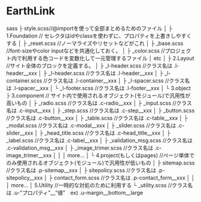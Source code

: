 # EarthLink


sass
├ style.scss//@importを使って全部まとめるためのファイル
│
├ 1.Foundation // セレクタはidやclassを使わずに、プロパティを上書きしやすくする
│  ├ _reset.scss //ノーマライズやリセットなどがこれ
│  ├ _base.scss //font-sizeやcolor inputなどを共通化しておく。
│  ├ _color.scss //プロジェクト内で利用する色コードを変数化して一元管理するファイル
│  etc
│
├ 2.Layout //サイト全体のブロックを定義する。
│  ├ _l-header.scss //クラス名は .l-header__xxx
│  ├ _l-header.scss //クラス名は .l-header__xxx
│  ├ _l-container.scss //クラス名は .l-container__xxx
│  ├ _l-spacer.scss //クラス名は .l-spacer__xxx
│  └ _l-footer.scss //クラス名は .l-footer__xxx
│
└   3.object
        ├ 3.component // サイト内で使用されるオブジェクト(モジュール)で汎用性が高いもの 
        │  ├ _radio.scss //クラス名は .c-radio__xxx
        │  ├ _input.scss //クラス名は .c-input__xxx
        │  ├ _step.scss //クラス名は .c-step__xxx
        │  ├ _button.scss //クラス名は .c-button__xxx
        │  ├ _table.scss //クラス名は .c-table__xxx
        │  ├ _modal.scss //クラス名は .c-modal__xxx
        │  ├ _slider.scss //クラス名は .c-slider__xxx
        │  ├ _head_title.scss //クラス名は .c-head_title__xxx
        │  ├ _label.scss //クラス名は .c-label__xxx
        │  ├ _validation_msg.scss //クラス名は .c-validation_msg__xxx
        │  ├ _image_trimer.scss //クラス名は .c-image_trimer__xxx
        │  │
        │  more...
        │
        └ 4.project(もしくはpages) //ページ単体でのみ使用されるオブジェクト(モジュール)で汎用性が低いもの
        │ ├ sitemap.scss //クラス名は .p-sitemap__xxx
        │  ├ sitepolicy.scss //クラス名は .p-sitepolicy__xxx
        │  ├ contact_form.scss //クラス名は .p-contact_form__xxx
        │  │
        │  more...
        │
        5.Utility //一時的な対処のために利用する
        └ _utility.scss //クラス名は .u-"プロパティ"__”値”　ex) .u-margin__bottom__large

